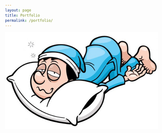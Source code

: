 ```yaml
---
layout: page
title: Portfolio
permalink: /portfolio/
---
```


![Master Yoda](/assets/sleeping-cartoon.jpg)
